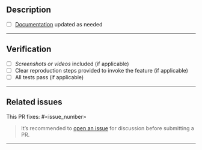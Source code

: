## Description
<!-- Briefly describe the changes introduced by this PR. -->

- [ ] [Documentation](https://pair-code.github.io/deliberate-lab/) updated as needed

---

## Verification
- [ ] *Screenshots or videos* included (if applicable)
- [ ] Clear reproduction steps provided to invoke the feature (if applicable)
- [ ] All tests pass (if applicable)

---

## Related issues
This PR fixes: #<issue_number>
> It’s recommended to [open an issue](https://github.com/orgs/PAIR-code/projects) for discussion before submitting a PR.

---
